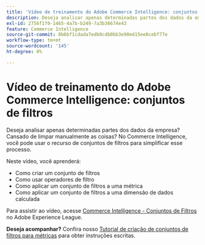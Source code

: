 ```yaml
---
title: 'Vídeo de treinamento do Adobe Commerce Intelligence: conjuntos de filtros'
description: Deseja analisar apenas determinadas partes dos dados da empresa? Cansado de limpar manualmente as coisas? No Adobe Commerce Intelligence, você pode usar o recurso de conjuntos de filtros para simplificar esse processo.
exl-id: 2756f1f0-1465-4a7b-b249-7a3b36674e43
feature: Commerce Intelligence
source-git-commit: 8b6bf1cdada7edb0cdb0bb3e90ed15ee8cebf77e
workflow-type: tm+mt
source-wordcount: '145'
ht-degree: 0%

---
```


# Vídeo de treinamento do Adobe Commerce Intelligence: conjuntos de filtros

Deseja analisar apenas determinadas partes dos dados da empresa? Cansado de limpar manualmente as coisas? No Commerce Intelligence, você pode usar o recurso de conjuntos de filtros para simplificar esse processo.

Neste vídeo, você aprenderá:

* Como criar um conjunto de filtros
* Como usar operadores de filtro
* Como aplicar um conjunto de filtros a uma métrica
* Como aplicar um conjunto de filtros a uma dimensão de dados calculada

Para assistir ao vídeo, acesse [Commerce Intelligence - Conjuntos de Filtros](/docs/commerce-learn/tutorials/business-intelligence/filter-sets.html) no Adobe Experience League.

**Deseja acompanhar?** Confira nosso [Tutorial de criação de conjuntos de filtros para métricas](/docs/commerce-business-intelligence/mbi/build/reports/ess-manage-data-filters.html) para obter instruções escritas.
